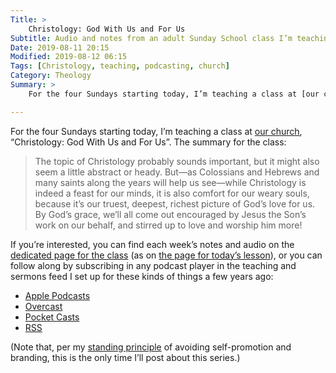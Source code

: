 ```yaml
---
Title: >
    Christology: God With Us and For Us
Subtitle: Audio and notes from an adult Sunday School class I’m teaching at our church!
Date: 2019-08-11 20:15
Modified: 2019-08-12 06:15
Tags: [Christology, teaching, podcasting, church]
Category: Theology
Summary: >
    For the four Sundays starting today, I’m teaching a class at [our church], “Christology: God With Us and For Us”. If you like, you can check out the notes or recordings.

---
```


For the four Sundays starting today, I’m teaching a class at [our church], “Christology: God With Us and For Us”. The summary for the class:

> The topic of Christology probably sounds important, but it might also seem a little abstract or heady. But—as Colossians and Hebrews and many saints along the years will help us see—while Christology is indeed a feast for our minds, it is also comfort for our weary souls, because it’s our truest, deepest, richest picture of God’s love for us. By God’s grace, we’ll all come out encouraged by Jesus the Son’s work on our behalf, and stirred up to love and worship him more!

If you’re interested, you can find each week’s notes and audio on the [dedicated page for the class][page] (as on [the page for today’s lesson][first]), or you can follow along by subscribing in any podcast player in the teaching and sermons feed I set up for these kinds of things a few years ago:

- [Apple Podcasts][apple]
- [Overcast]
- [Pocket Casts]
- [RSS][feed]

(Note that, per my [standing principle][brand] of avoiding self-promotion and branding, this is the only time I’ll post about this series.)

[our church]: https://forestgate.org
[page]: https://forestgate.org/sunday-school/christology-god-with-us-and-for-us
[first]: https://forestgate.org/sunday-school/christology-god-with-us-and-for-us/2019/8/11/week-1-introduction-and-the-eternal-son
[apple]: https://podcasts.apple.com/us/podcast/sermons-by-chris-krycho/id1083193863
[Overcast]: https://overcast.fm/itunes1083193863/teaching-and-sermons-by-chris-krycho
[Pocket Casts]: https://pca.st/slox
[feed]: https://v4.chriskrycho.com/sermons.xml
[brand]: https://v4.chriskrycho.com/2016/dont-be-a-brand.html
